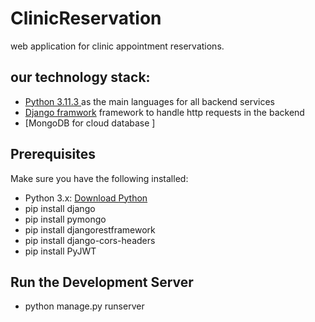 # ClinicReservation
web application for clinic appointment reservations.

## our technology stack:
- [Python  3.11.3 ](https://www.python.org/downloads) as the main languages for all backend services
- [Django framwork](https://www.djangoproject.com/start/) framework to handle http requests in the backend
- [MongoDB for cloud database ]

 ## Prerequisites

Make sure you have the following installed:
- Python 3.x: [Download Python](https://www.python.org/downloads/)
- pip install django
- pip install pymongo
- pip install djangorestframework
- pip install django-cors-headers
- pip install PyJWT

## Run the Development Server
- python manage.py runserver
